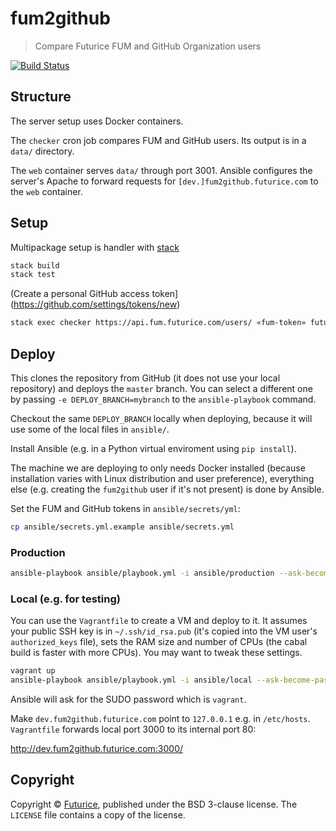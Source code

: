 # fum2github

> Compare Futurice FUM and GitHub Organization users

[![Build Status](https://travis-ci.org/futurice/fum2github.svg?branch=master)](https://travis-ci.org/futurice/fum2github)

## Structure

The server setup uses Docker containers.

The `checker` cron job compares FUM and GitHub users.
Its output is in a `data/` directory.

The `web` container serves `data/` through port 3001.
Ansible configures the server's Apache to forward requests for
`[dev.]fum2github.futurice.com` to the `web` container.

## Setup

Multipackage setup is handler with [stack](https://github.com/commercialhaskell/stack)

```bash
stack build
stack test
```

(Create a personal GitHub access token](https://github.com/settings/tokens/new)

```bash
stack exec checker https://api.fum.futurice.com/users/ «fum-token» futurice «github-token»
```

## Deploy

This clones the repository from GitHub (it does not use your local repository)
and deploys the `master` branch.
You can select a different one by passing `-e DEPLOY_BRANCH=mybranch`
to the `ansible-playbook` command.

Checkout the same `DEPLOY_BRANCH` locally when deploying, because it will use
some of the local files in `ansible/`.

Install Ansible (e.g. in a Python virtual enviroment using `pip install`).

The machine we are deploying to only needs Docker installed
(because installation varies with Linux distribution and user preference),
everything else (e.g. creating the `fum2github` user if it's not present)
is done by Ansible.

Set the FUM and GitHub tokens in `ansible/secrets/yml`:
```bash
cp ansible/secrets.yml.example ansible/secrets.yml
```

### Production

```bash
ansible-playbook ansible/playbook.yml -i ansible/production --ask-become-pass -v -u «remote-username»
```

### Local (e.g. for testing)

You can use the `Vagrantfile` to create a VM and deploy to it.
It assumes your public SSH key is in `~/.ssh/id_rsa.pub`
(it's copied into the VM user's `authorized_keys` file),
sets the RAM size and number of CPUs
(the cabal build is faster with more CPUs).
You may want to tweak these settings.

```bash
vagrant up
ansible-playbook ansible/playbook.yml -i ansible/local --ask-become-pass -v -u vagrant
```

Ansible will ask for the SUDO password which is `vagrant`.

Make `dev.fum2github.futurice.com` point to `127.0.0.1` e.g. in `/etc/hosts`.
`Vagrantfile` forwards local port 3000 to its internal port 80:

http://dev.fum2github.futurice.com:3000/

## Copyright

Copyright © [Futurice](https://futurice/com),
published under the BSD 3-clause license.
The `LICENSE` file contains a copy of the license.
